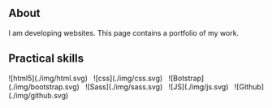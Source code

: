 <h2>About</h2>

I am developing websites. This page contains a portfolio of my work.

<h2>Practical skills</h2>
![html5](./img/html.svg) &nbsp;
![css](./img/css.svg) &nbsp;
![Botstrap](./img/bootstrap.svg) &nbsp;
![Sass](./img/sass.svg) &nbsp;
![JS](./img/js.svg) &nbsp;
![Github](./img/github.svg) &nbsp;
<!--
![ReactJS](./img/reactjs.svg) &nbsp;
![NodeJS](./img/nodejs.svg) &nbsp;

-->

 <h2>Web sites</h2>
<ul>
  <li><a href="https://github.com/JSDID/Fanatic">Fanatic</a></li>
</ul>


